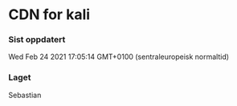 
# CDN for kali

### Sist oppdatert 
Wed Feb 24 2021 17:05:14 GMT+0100 (sentraleuropeisk normaltid)
### Laget 
Sebastian

